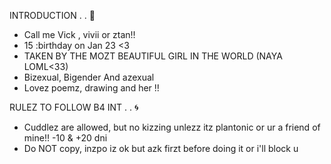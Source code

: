 INTRODUCTION  .  .  🐾
- Call me Vick , vivii or ztan!!
- 15 :birthday on Jan 23 <3
- TAKEN BY THE MOZT BEAUTIFUL GIRL IN THE WORLD (NAYA LOML<33)
- Bizexual, Bigender And azexual
- Lovez poemz, drawing and her !!

RULEZ TO FOLLOW B4 INT  .  .  🌀
- Cuddlez are allowed, but no kizzing unlezz itz plantonic or ur a friend of mine!! -10 & +20 dni
- Do NOT copy, inzpo iz ok but azk firzt before doing it or i'll block u
<!---
heartzforvickk/heartzforvickk is a ✨ special ✨ repository because its `README.md` (this file) appears on your GitHub profile.
You can click the Preview link to take a look at your changes.
--->
